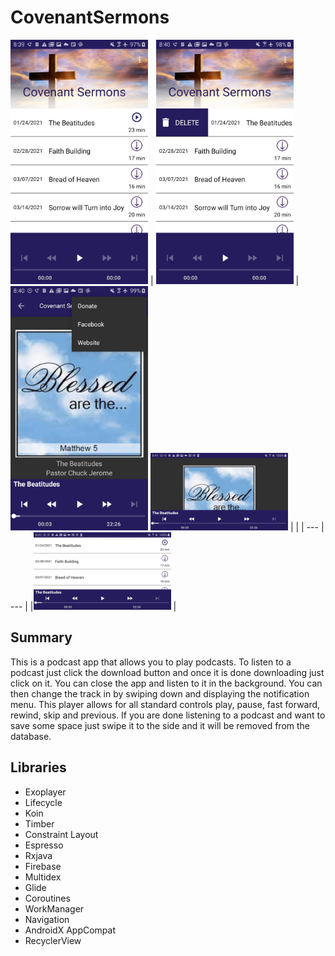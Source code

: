# CovenantSermons

<img src="app/src/main/res/drawable/github_portrait_list_play.jpg" width=220> |
<img src="app/src/main/res/drawable/github_portrait_list_delete.jpg" width=220> |
<img src="app/src/main/res/drawable/github_portrait_detail_menu.jpg" width=220>
<img src="app/src/main/res/drawable/github_landscape_detail.jpg" width=220> | |
| ---      | ---       |
|<img src="app/src/main/res/drawable/github_landscape_list.jpg" width=220> |

## Summary

This is a podcast app that allows you to play podcasts. To listen to a podcast just click the download button and once it is done downloading just click on it. You can close the app and listen to it in the background. You can then change the track in by swiping down and displaying the notification menu. This player allows for all standard controls play, pause, fast forward, rewind, skip and previous. If you are done listening to a podcast and want to save some space just swipe it to the side and it will be removed from the database.

## Libraries

- Exoplayer
- Lifecycle
- Koin
- Timber
- Constraint Layout
- Espresso
- Rxjava
- Firebase
- Multidex
- Glide
- Coroutines
- WorkManager
- Navigation
- AndroidX AppCompat
- RecyclerView


